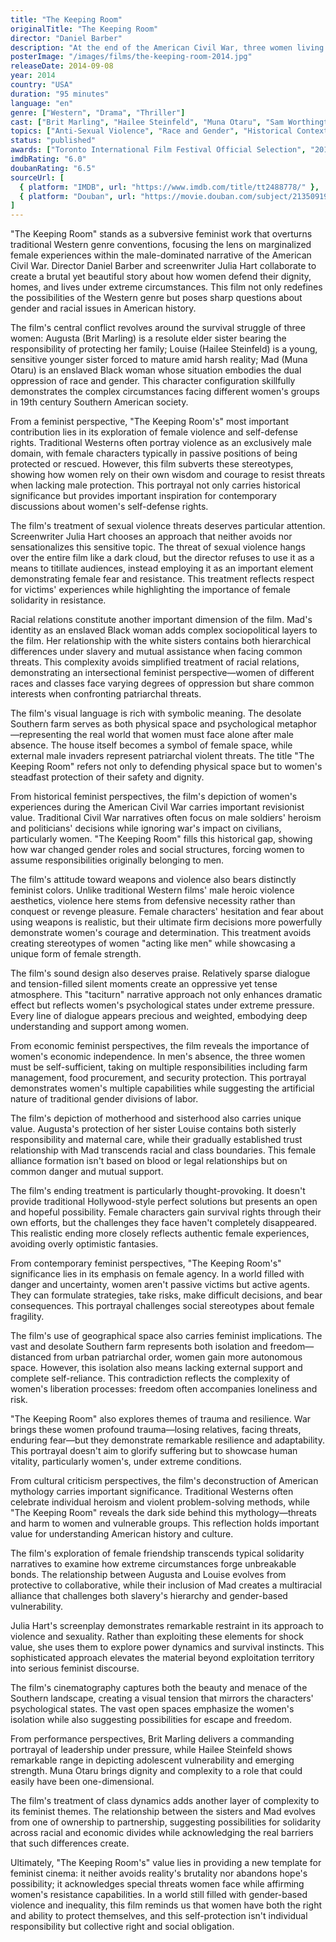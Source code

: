 ```yaml
---
title: "The Keeping Room"
originalTitle: "The Keeping Room"
director: "Daniel Barber"
description: "At the end of the American Civil War, three women living alone on a desolate Southern farm must fight to defend themselves against two rogue soldiers who have broken off from the Union Army. This revisionist feminist western reexamines the brutality of war from a female perspective, exploring complex themes of women's self-defense rights, racial relations, and survival instincts."
posterImage: "/images/films/the-keeping-room-2014.jpg"
releaseDate: 2014-09-08
year: 2014
country: "USA"
duration: "95 minutes"
language: "en"
genre: ["Western", "Drama", "Thriller"]
cast: ["Brit Marling", "Hailee Steinfeld", "Muna Otaru", "Sam Worthington", "Amy Nuttall"]
topics: ["Anti-Sexual Violence", "Race and Gender", "Historical Context", "Bodily Autonomy", "Economic Empowerment", "Intersectional Feminism", "Cultural Critique"]
status: "published"
awards: ["Toronto International Film Festival Official Selection", "2012 Black List Best Unproduced Screenplay", "Sundance Film Festival Screening"]
imdbRating: "6.0"
doubanRating: "6.5"
sourceUrl: [
  { platform: "IMDB", url: "https://www.imdb.com/title/tt2488778/" },
  { platform: "Douban", url: "https://movie.douban.com/subject/21350919/" }
]
---
```


"The Keeping Room" stands as a subversive feminist work that overturns traditional Western genre conventions, focusing the lens on marginalized female experiences within the male-dominated narrative of the American Civil War. Director Daniel Barber and screenwriter Julia Hart collaborate to create a brutal yet beautiful story about how women defend their dignity, homes, and lives under extreme circumstances. This film not only redefines the possibilities of the Western genre but poses sharp questions about gender and racial issues in American history.

The film's central conflict revolves around the survival struggle of three women: Augusta (Brit Marling) is a resolute elder sister bearing the responsibility of protecting her family; Louise (Hailee Steinfeld) is a young, sensitive younger sister forced to mature amid harsh reality; Mad (Muna Otaru) is an enslaved Black woman whose situation embodies the dual oppression of race and gender. This character configuration skillfully demonstrates the complex circumstances facing different women's groups in 19th century Southern American society.

From a feminist perspective, "The Keeping Room's" most important contribution lies in its exploration of female violence and self-defense rights. Traditional Westerns often portray violence as an exclusively male domain, with female characters typically in passive positions of being protected or rescued. However, this film subverts these stereotypes, showing how women rely on their own wisdom and courage to resist threats when lacking male protection. This portrayal not only carries historical significance but provides important inspiration for contemporary discussions about women's self-defense rights.

The film's treatment of sexual violence threats deserves particular attention. Screenwriter Julia Hart chooses an approach that neither avoids nor sensationalizes this sensitive topic. The threat of sexual violence hangs over the entire film like a dark cloud, but the director refuses to use it as a means to titillate audiences, instead employing it as an important element demonstrating female fear and resistance. This treatment reflects respect for victims' experiences while highlighting the importance of female solidarity in resistance.

Racial relations constitute another important dimension of the film. Mad's identity as an enslaved Black woman adds complex sociopolitical layers to the film. Her relationship with the white sisters contains both hierarchical differences under slavery and mutual assistance when facing common threats. This complexity avoids simplified treatment of racial relations, demonstrating an intersectional feminist perspective—women of different races and classes face varying degrees of oppression but share common interests when confronting patriarchal threats.

The film's visual language is rich with symbolic meaning. The desolate Southern farm serves as both physical space and psychological metaphor—representing the real world that women must face alone after male absence. The house itself becomes a symbol of female space, while external male invaders represent patriarchal violent threats. The title "The Keeping Room" refers not only to defending physical space but to women's steadfast protection of their safety and dignity.

From historical feminist perspectives, the film's depiction of women's experiences during the American Civil War carries important revisionist value. Traditional Civil War narratives often focus on male soldiers' heroism and politicians' decisions while ignoring war's impact on civilians, particularly women. "The Keeping Room" fills this historical gap, showing how war changed gender roles and social structures, forcing women to assume responsibilities originally belonging to men.

The film's attitude toward weapons and violence also bears distinctly feminist colors. Unlike traditional Western films' male heroic violence aesthetics, violence here stems from defensive necessity rather than conquest or revenge pleasure. Female characters' hesitation and fear about using weapons is realistic, but their ultimate firm decisions more powerfully demonstrate women's courage and determination. This treatment avoids creating stereotypes of women "acting like men" while showcasing a unique form of female strength.

The film's sound design also deserves praise. Relatively sparse dialogue and tension-filled silent moments create an oppressive yet tense atmosphere. This "taciturn" narrative approach not only enhances dramatic effect but reflects women's psychological states under extreme pressure. Every line of dialogue appears precious and weighted, embodying deep understanding and support among women.

From economic feminist perspectives, the film reveals the importance of women's economic independence. In men's absence, the three women must be self-sufficient, taking on multiple responsibilities including farm management, food procurement, and security protection. This portrayal demonstrates women's multiple capabilities while suggesting the artificial nature of traditional gender divisions of labor.

The film's depiction of motherhood and sisterhood also carries unique value. Augusta's protection of her sister Louise contains both sisterly responsibility and maternal care, while their gradually established trust relationship with Mad transcends racial and class boundaries. This female alliance formation isn't based on blood or legal relationships but on common danger and mutual support.

The film's ending treatment is particularly thought-provoking. It doesn't provide traditional Hollywood-style perfect solutions but presents an open and hopeful possibility. Female characters gain survival rights through their own efforts, but the challenges they face haven't completely disappeared. This realistic ending more closely reflects authentic female experiences, avoiding overly optimistic fantasies.

From contemporary feminist perspectives, "The Keeping Room's" significance lies in its emphasis on female agency. In a world filled with danger and uncertainty, women aren't passive victims but active agents. They can formulate strategies, take risks, make difficult decisions, and bear consequences. This portrayal challenges social stereotypes about female fragility.

The film's use of geographical space also carries feminist implications. The vast and desolate Southern farm represents both isolation and freedom—distanced from urban patriarchal order, women gain more autonomous space. However, this isolation also means lacking external support and complete self-reliance. This contradiction reflects the complexity of women's liberation processes: freedom often accompanies loneliness and risk.

"The Keeping Room" also explores themes of trauma and resilience. War brings these women profound trauma—losing relatives, facing threats, enduring fear—but they demonstrate remarkable resilience and adaptability. This portrayal doesn't aim to glorify suffering but to showcase human vitality, particularly women's, under extreme conditions.

From cultural criticism perspectives, the film's deconstruction of American mythology carries important significance. Traditional Westerns often celebrate individual heroism and violent problem-solving methods, while "The Keeping Room" reveals the dark side behind this mythology—threats and harm to women and vulnerable groups. This reflection holds important value for understanding American history and culture.

The film's exploration of female friendship transcends typical solidarity narratives to examine how extreme circumstances forge unbreakable bonds. The relationship between Augusta and Louise evolves from protective to collaborative, while their inclusion of Mad creates a multiracial alliance that challenges both slavery's hierarchy and gender-based vulnerability.

Julia Hart's screenplay demonstrates remarkable restraint in its approach to violence and sexuality. Rather than exploiting these elements for shock value, she uses them to explore power dynamics and survival instincts. This sophisticated approach elevates the material beyond exploitation territory into serious feminist discourse.

The film's cinematography captures both the beauty and menace of the Southern landscape, creating a visual tension that mirrors the characters' psychological states. The vast open spaces emphasize the women's isolation while also suggesting possibilities for escape and freedom.

From performance perspectives, Brit Marling delivers a commanding portrayal of leadership under pressure, while Hailee Steinfeld shows remarkable range in depicting adolescent vulnerability and emerging strength. Muna Otaru brings dignity and complexity to a role that could easily have been one-dimensional.

The film's treatment of class dynamics adds another layer of complexity to its feminist themes. The relationship between the sisters and Mad evolves from one of ownership to partnership, suggesting possibilities for solidarity across racial and economic divides while acknowledging the real barriers that such differences create.

Ultimately, "The Keeping Room's" value lies in providing a new template for feminist cinema: it neither avoids reality's brutality nor abandons hope's possibility; it acknowledges special threats women face while affirming women's resistance capabilities. In a world still filled with gender-based violence and inequality, this film reminds us that women have both the right and ability to protect themselves, and this self-protection isn't individual responsibility but collective right and social obligation.
